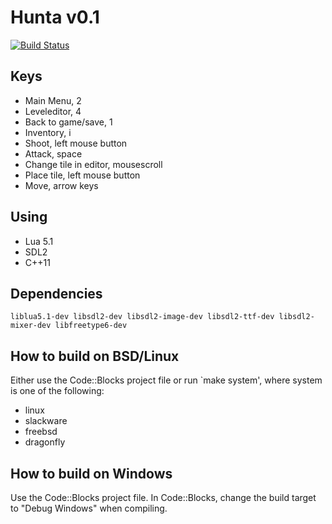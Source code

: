 # Hunta v0.1
[![Build Status](https://travis-ci.org/freddn/Hunta2.svg)](https://travis-ci.org/freddn/Hunta2)

## Keys
 - Main Menu, 2
 - Leveleditor, 4
 - Back to game/save, 1
 - Inventory, i
 - Shoot, left mouse button
 - Attack, space
 - Change tile in editor, mousescroll
 - Place tile, left mouse button
 - Move, arrow keys

## Using
 - Lua 5.1
 - SDL2
 - C++11

## Dependencies
`liblua5.1-dev libsdl2-dev libsdl2-image-dev libsdl2-ttf-dev libsdl2-mixer-dev libfreetype6-dev`

## How to build on BSD/Linux
Either use the Code::Blocks project file or run `make system', where system is one of the following:
 - linux
 - slackware
 - freebsd
 - dragonfly 

## How to build on Windows
Use the Code::Blocks project file. In Code::Blocks, change the build target to "Debug Windows" when compiling.
